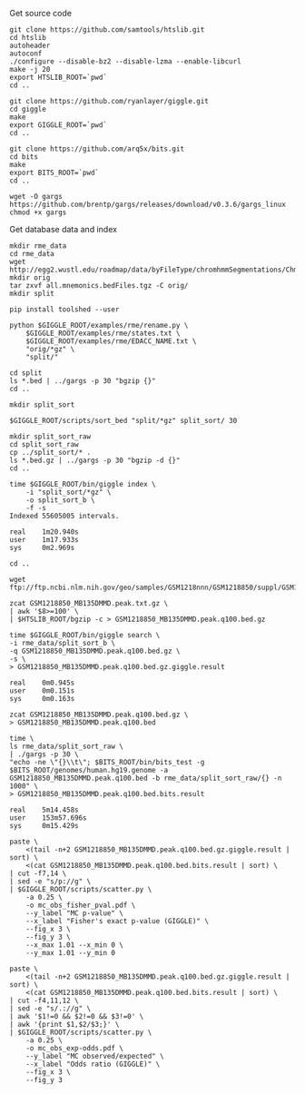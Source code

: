 Get source code

    git clone https://github.com/samtools/htslib.git
    cd htslib
    autoheader
    autoconf
    ./configure --disable-bz2 --disable-lzma --enable-libcurl
    make -j 20
    export HTSLIB_ROOT=`pwd`
    cd ..

    git clone https://github.com/ryanlayer/giggle.git
    cd giggle
    make
    export GIGGLE_ROOT=`pwd`
    cd ..

    git clone https://github.com/arq5x/bits.git
    cd bits
    make
    export BITS_ROOT=`pwd`
    cd ..

    wget -O gargs https://github.com/brentp/gargs/releases/download/v0.3.6/gargs_linux
    chmod +x gargs

Get database data and index

    mkdir rme_data
    cd rme_data
    wget http://egg2.wustl.edu/roadmap/data/byFileType/chromhmmSegmentations/ChmmModels/coreMarks/jointModel/final/all.mnemonics.bedFiles.tgz
    mkdir orig
    tar zxvf all.mnemonics.bedFiles.tgz -C orig/
    mkdir split

    pip install toolshed --user

    python $GIGGLE_ROOT/examples/rme/rename.py \
        $GIGGLE_ROOT/examples/rme/states.txt \
        $GIGGLE_ROOT/examples/rme/EDACC_NAME.txt \
        "orig/*gz" \
        "split/"

    cd split
    ls *.bed | ../gargs -p 30 "bgzip {}"
    cd ..

    mkdir split_sort

    $GIGGLE_ROOT/scripts/sort_bed "split/*gz" split_sort/ 30

    mkdir split_sort_raw
    cd split_sort_raw
    cp ../split_sort/* .
    ls *.bed.gz | ../gargs -p 30 "bgzip -d {}"
    cd ..
    
    time $GIGGLE_ROOT/bin/giggle index \
        -i "split_sort/*gz" \
        -o split_sort_b \
        -f -s
    Indexed 55605005 intervals.

    real    1m20.940s
    user    1m17.933s
    sys     0m2.969s

    cd ..

    wget ftp://ftp.ncbi.nlm.nih.gov/geo/samples/GSM1218nnn/GSM1218850/suppl/GSM1218850_MB135DMMD.peak.txt.gz

    zcat GSM1218850_MB135DMMD.peak.txt.gz \
    | awk '$8>=100' \
    | $HTSLIB_ROOT/bgzip -c > GSM1218850_MB135DMMD.peak.q100.bed.gz

    time $GIGGLE_ROOT/bin/giggle search \
    -i rme_data/split_sort_b \
    -q GSM1218850_MB135DMMD.peak.q100.bed.gz \
    -s \
    > GSM1218850_MB135DMMD.peak.q100.bed.gz.giggle.result

    real    0m0.945s
    user    0m0.151s
    sys     0m0.163s

    zcat GSM1218850_MB135DMMD.peak.q100.bed.gz \
    > GSM1218850_MB135DMMD.peak.q100.bed

    time \
    ls rme_data/split_sort_raw \
    | ./gargs -p 30 \
    "echo -ne \"{}\\t\"; $BITS_ROOT/bin/bits_test -g $BITS_ROOT/genomes/human.hg19.genome -a GSM1218850_MB135DMMD.peak.q100.bed -b rme_data/split_sort_raw/{} -n 1000" \
    > GSM1218850_MB135DMMD.peak.q100.bed.bits.result

    real    5m14.458s
    user    153m57.696s
    sys     0m15.429s

    paste \
        <(tail -n+2 GSM1218850_MB135DMMD.peak.q100.bed.gz.giggle.result | sort) \
        <(cat GSM1218850_MB135DMMD.peak.q100.bed.bits.result | sort) \
    | cut -f7,14 \
    | sed -e "s/p://g" \ 
    | $GIGGLE_ROOT/scripts/scatter.py \
        -a 0.25 \
        -o mc_obs_fisher_pval.pdf \
        --y_label "MC p-value" \
        --x_label "Fisher's exact p-value (GIGGLE)" \
        --fig_x 3 \
        --fig_y 3 \
        --x_max 1.01 --x_min 0 \
        --y_max 1.01 --y_min 0

    paste \
        <(tail -n+2 GSM1218850_MB135DMMD.peak.q100.bed.gz.giggle.result | sort) \
        <(cat GSM1218850_MB135DMMD.peak.q100.bed.bits.result | sort) \
    | cut -f4,11,12 \
    | sed -e "s/.://g" \ 
    | awk '$1!=0 && $2!=0 && $3!=0' \
    | awk '{print $1,$2/$3;}' \
    | $GIGGLE_ROOT/scripts/scatter.py \
        -a 0.25 \
        -o mc_obs_exp-odds.pdf \
        --y_label "MC observed/expected" \
        --x_label "Odds ratio (GIGGLE)" \
        --fig_x 3 \
        --fig_y 3
